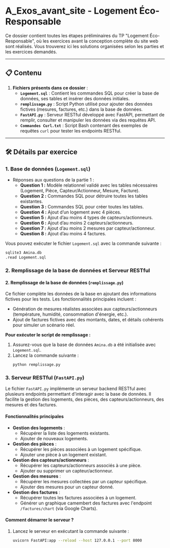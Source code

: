 # A_Exos_avant_site - Logement Éco-Responsable

Ce dossier contient toutes les étapes préliminaires du TP "Logement Éco-Responsable", où les exercices avant la conception complète du site web sont réalisés. Vous trouverez ici les solutions organisées selon les parties et les exercices demandés.

---

## 📋 Contenu

1. **Fichiers présents dans ce dossier** :
   - **`Logement.sql`** : Contient les commandes SQL pour créer la base de données, ses tables et insérer des données initiales.
   - **`remplissage.py`** : Script Python utilisé pour ajouter des données fictives (mesures, factures, etc.) dans la base de données.
   - **`FastAPI.py`** : Serveur RESTful développé avec FastAPI, permettant de remplir, consulter et manipuler les données via des requêtes API.
   - **`Commandes Curl.txt`** : Script Bash contenant des exemples de requêtes `curl` pour tester les endpoints RESTful.

---

## 🛠️ Détails par exercice

### **1. Base de données (`Logement.sql`)**
- Réponses aux questions de la partie 1 :
  - **Question 1 :** Modèle relationnel validé avec les tables nécessaires (Logement, Pièce, Capteur/Actionneur, Mesure, Facture).
  - **Question 2 :** Commandes SQL pour détruire toutes les tables existantes.
  - **Question 3 :** Commandes SQL pour créer toutes les tables.
  - **Question 4 :** Ajout d’un logement avec 4 pièces.
  - **Question 5 :** Ajout d’au moins 4 types de capteurs/actionneurs.
  - **Question 6 :** Ajout d’au moins 2 capteurs/actionneurs.
  - **Question 7 :** Ajout d’au moins 2 mesures par capteur/actionneur.
  - **Question 8 :** Ajout d’au moins 4 factures.

Vous pouvez exécuter le fichier `Logement.sql` avec la commande suivante :
```bash
sqlite3 Amina.db
.read Logement.sql
```

### **2. Remplissage de la base de données et Serveur RESTful**

#### **2. Remplissage de la base de données (`remplissage.py`)**
Ce fichier complète les données de la base en ajoutant des informations fictives pour les tests. Les fonctionnalités principales incluent :
- Génération de mesures réalistes associées aux capteurs/actionneurs (température, humidité, consommation d'énergie, etc.).
- Ajout de factures fictives avec des montants, dates, et détails cohérents pour simuler un scénario réel.

**Pour exécuter le script de remplissage :**
1. Assurez-vous que la base de données `Amina.db` a été initialisée avec `Logement.sql`.
2. Lancez la commande suivante :
   ```bash
   python remplissage.py
    ```

### **3. Serveur RESTful (`FastAPI.py`)**

Le fichier `FastAPI.py` implémente un serveur backend RESTful avec plusieurs endpoints permettant d'interagir avec la base de données. Il facilite la gestion des logements, des pièces, des capteurs/actionneurs, des mesures et des factures.

#### **Fonctionnalités principales**
- **Gestion des logements** :
  - Récupérer la liste des logements existants.
  - Ajouter de nouveaux logements.
- **Gestion des pièces** :
  - Récupérer les pièces associées à un logement spécifique.
  - Ajouter une pièce à un logement existant.
- **Gestion des capteurs/actionneurs** :
  - Récupérer les capteurs/actionneurs associés à une pièce.
  - Ajouter ou supprimer un capteur/actionneur.
- **Gestion des mesures** :
  - Récupérer les mesures collectées par un capteur spécifique.
  - Ajouter des mesures pour un capteur donné.
- **Gestion des factures** :
  - Récupérer toutes les factures associées à un logement.
  - Générer un graphique camembert des factures avec l'endpoint `/factures/chart` (via Google Charts).

#### **Comment démarrer le serveur ?**
1. Lancez le serveur en exécutant la commande suivante :
   ```bash
   uvicorn FastAPI:app --reload --host 127.0.0.1 --port 8000
